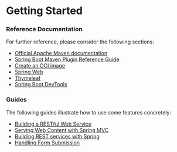 # Getting Started

### Reference Documentation
For further reference, please consider the following sections:

* [Official Apache Maven documentation](https://maven.apache.org/guides/index.html)
* [Spring Boot Maven Plugin Reference Guide](https://docs.spring.io/spring-boot/docs/3.1.7/maven-plugin/reference/html/)
* [Create an OCI image](https://docs.spring.io/spring-boot/docs/3.1.7/maven-plugin/reference/html/#build-image)
* [Spring Web](https://docs.spring.io/spring-boot/docs/3.1.7/reference/htmlsingle/index.html#web)
* [Thymeleaf](https://docs.spring.io/spring-boot/docs/3.1.7/reference/htmlsingle/index.html#web.servlet.spring-mvc.template-engines)
* [Spring Boot DevTools](https://docs.spring.io/spring-boot/docs/3.1.7/reference/htmlsingle/index.html#using.devtools)

### Guides
The following guides illustrate how to use some features concretely:

* [Building a RESTful Web Service](https://spring.io/guides/gs/rest-service/)
* [Serving Web Content with Spring MVC](https://spring.io/guides/gs/serving-web-content/)
* [Building REST services with Spring](https://spring.io/guides/tutorials/rest/)
* [Handling Form Submission](https://spring.io/guides/gs/handling-form-submission/)

